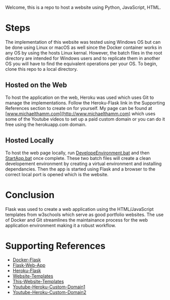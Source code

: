 
Welcome, this is a repo to host a website using Python, JavaScript, HTML.

# Steps
The implementation of this website was tested using Windows OS but can be done using Linux or macOS as well since the Docker container works in any OS by using the hosts Linux kernal. However, the batch files in the root directory are intended for Windows users and to replicate them in another OS you will have to find the equivalent operations per your OS. To begin, clone this repo to a local directory.

## Hosted on the Web
To host the application on the web, Heroku was used which uses Git to manage the implementations. Follow the Heroku-Flask link in the Supporting References section to create on for yourself. My page can be found at [www.michaelthamm.com](http://www.michaelthamm.com) which uses some of the Youtube videos to set up a paid custom domain or you can do it free using the herokuapp.com domain.

## Hosted Locally
To host the web page locally, run [DevelopeEnvironment.bat](https://github.com/MichaelThamm/Flask-Docker/blob/main/DevelopeEnvironment.bat) and then [StartApp.bat](https://github.com/MichaelThamm/Flask-Docker/blob/main/StartApp.bat) once complete. These two batch files will create a clean developement environment by creating a virtual environment and installing dependancies. Then the app is started using Flask and a browser to the correct local port is opened which is the website.

# Conclusion
Flask was used to create a web application using the HTML/JavaScript templates from w3schools which serve as good portfolio websites. The use of Docker and Git streamlines the maintainance process for the web application environment making it a robust workflow.

# Supporting References
- [Docker-Flask](https://www.freecodecamp.org/news/how-to-dockerize-a-flask-app/)
- [Flask-Web-App](https://www.digitalocean.com/community/tutorials/how-to-make-a-web-application-using-flask-in-python-3)
- [Heroku-Flask](https://realpython.com/flask-by-example-part-1-project-setup/)
- [Website-Templates](https://www.w3schools.com/w3css/w3css_templates.asp)
- [This-Website-Templates](https://www.w3schools.com/w3css/tryit.asp?filename=tryw3css_templates_parallax&stacked=h)
- [Youtube-Heroku-Custom-Domain1](https://www.youtube.com/watch?v=xWyaV_ZtLS0)
- [Youtube-Heroku-Custom-Domain2](https://www.youtube.com/watch?v=_tzkF68ZjVE)
